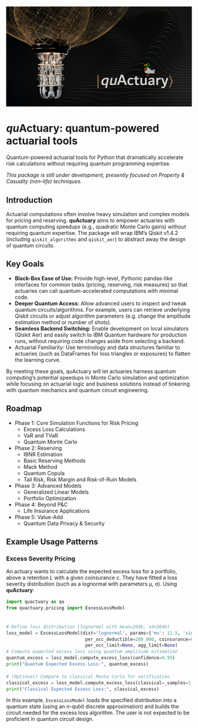 ![QuActuary header image](images/qc-header.jpg)
# *qu*Actuary: quantum-powered actuarial tools

Quantum-powered actuarial tools for Python that dramatically accelerate risk calculations without requiring quantum programming expertise.

*This package is still under development, presently focused on Property & Casualty (non-life) techniques.*

## Introduction

Actuarial computations often involve heavy simulation and complex models for pricing and reserving. **quActuary** aims to empower actuaries with quantum computing speedups (e.g., quadratic Monte Carlo gains) without requiring quantum expertise. The package will wrap IBM’s Qiskit v1.4.2 (including `qiskit_algorithms` and `qiskit_aer`) to abstract away the design of quantum circuits.

## Key Goals

- **Black-Box Ease of Use:** Provide high-level, Pythonic pandas-like interfaces for common tasks (pricing, reserving, risk measures) so that actuaries can call quantum-accelerated computations with minimal code.
- **Deeper Quantum Access:** Allow advanced users to inspect and tweak quantum circuits/algorithms. For example, users can retrieve underlying Qiskit circuits or adjust algorithm parameters (e.g. change the amplitude estimation method or number of shots).
- **Seamless Backend Switching:** Enable development on local simulators (Qiskit Aer) and easily switch to IBM Quantum hardware for production runs, without requiring code changes aside from selecting a backend.
- Actuarial Familiarity: Use terminology and data structures familiar to actuaries (such as DataFrames for loss triangles or exposures) to flatten the learning curve.

By meeting these goals, quActuary will let actuaries harness quantum computing’s potential speedups in Monte Carlo simulation and optimization while focusing on actuarial logic and business solutions instead of tinkering with quantum mechanics and quantum circuit engineering.

## Roadmap
- Phase 1: Core Simulation Functions for Risk Pricing
  - Excess Loss Calculations
  - VaR and TVaR
  - Quantum Monte Carlo
- Phase 2: Reserving
  - IBNR Estimation
  - Basic Reserving Methods
  - Mack Method
  - Quantum Copula
  - Tail Risk, Risk Margin and Risk-of-Ruin Models
- Phase 3: Advanced Models
  - Generalized Linear Models
  - Portfolio Optimization
- Phase 4: Beyond P&C
  - Life Insurance Applications
- Phase 5: Value-Add
  - Quantum Data Privacy & Security

## Example Usage Patterns

### Excess Severity Pricing

An actuary wants to calculate the expected excess loss for a portfolio, above a retention *L* with a given coinsurance  *c*. They have fitted a loss severity distribution (such as a lognormal with parameters μ, σ). Using **quActuary**:

```python
import quactuary as qa
from quactuary.pricing import ExcessLossModel


# Define loss distribution (lognormal with mean=203k, sd=364k)
loss_model = ExcessLossModel(dist='lognormal', params={'mu': 11.5, 'sigma': 1.2}, 
                              per_occ_deductible=200_000, coinsurance=0.10,
                              per_occ_limit=None, agg_limit=None)
# Compute expected excess loss using quantum amplitude estimation
quantum_excess = loss_model.compute_excess_loss(confidence=0.95)  
print("Quantum Expected Excess Loss:", quantum_excess)

# (Optional) Compare to classical Monte Carlo for verification
classical_excess = loss_model.compute_excess_loss(classical=_samples=1_000_000)
print("Classical Expected Excess Loss:", classical_excess)
```

In this example, `ExcessLossModel` loads the specified distribution into a quantum state (using an n-qubit discrete approximation) and builds the circuit needed for the excess loss algorithm. The user is not expected to be proficient in quantum circuit design.